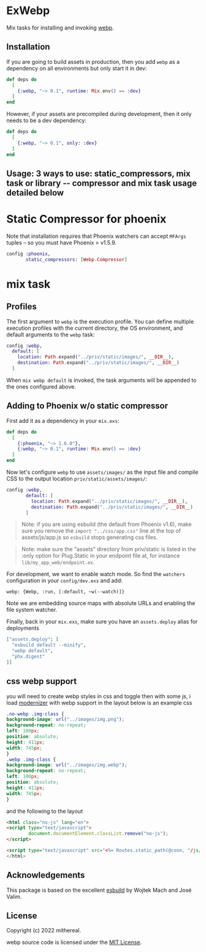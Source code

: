 # ExWebp


Mix tasks for installing and invoking [webp](https://github.com/mithereal/ex_webp/).

## Installation

If you are going to build assets in production, then you add
`webp` as a dependency on all environments but only start it
in dev:

```elixir
def deps do
  [
    {:webp, "~> 0.1", runtime: Mix.env() == :dev}
  ]
end
```

However, if your assets are precompiled during development,
then it only needs to be a dev dependency:

```elixir
def deps do
  [
    {:webp, "~> 0.1", only: :dev}
  ]
end
```

## Usage: 3 ways to use: static_compressors, mix task or library -- compressor and mix task usage detailed below

# Static Compressor for phoenix

Note that installation requires that Phoenix watchers can accept `MFArgs`
tuples – so you must have Phoenix > v1.5.9.

```elixir
config :phoenix,
       static_compressors: [Webp.Compressor]
``` 

# mix task
## Profiles

The first argument to `webp` is the execution profile.
You can define multiple execution profiles with the current
directory, the OS environment, and default arguments to the
`webp` task:

```elixir
config :webp,
  default: [
    location: Path.expand("../priv/static/images/", __DIR__),
    destination: Path.expand("../priv/static/images/", __DIR__)
  ]
```

When `mix webp default` is invoked, the task arguments will be appended
to the ones configured above.

## Adding to Phoenix w/o static compressor

First add it as a dependency in your `mix.exs`:

```elixir
def deps do
  [
    {:phoenix, "~> 1.6.0"},
    {:webp, "~> 0.1", runtime: Mix.env() == :dev}
  ]
end
```

Now let's configure `webp` to use `assets/images/` as the input file and
compile CSS to the output location `priv/static/assets/images/`:

```elixir
config :webp,
       default: [
         location: Path.expand("../priv/static/images/", __DIR__),
         destination: Path.expand("../priv/static/images/", __DIR__)
       ]
```

> Note: if you are using esbuild (the default from Phoenix v1.6),
> make sure you remove the `import "../css/app.css"` line at the
> top of assets/js/app.js so `esbuild` stops generating css files.

> Note: make sure the "assets" directory from priv/static is listed
> in the :only option for Plug.Static in your endpoint file at,
> for instance `lib/my_app_web/endpoint.ex`.

For development, we want to enable watch mode. So find the `watchers`
configuration in your `config/dev.exs` and add:

```
webp: {Webp, :run, [:default, ~w(--watch)]}
```

Note we are embedding source maps with absolute URLs and enabling the file system watcher.

Finally, back in your `mix.exs`, make sure you have an `assets.deploy`
alias for deployments

```elixir
["assets.deploy": [
  "esbuild default --minify",
  "webp default",
  "phx.digest"
]]
```

## css webp support
you will need to create webp styles in css and toggle then with some js, i load [modernizer](https://modernizr.com) with webp support in the layout
below is an example css

```css
.no-webp .img-class {
background-image: url("../images/img.png");
background-repeat: no-repeat;
left: 100px;
position: absolute;
height: 411px;
width: 745px;
}  
.webp .img-class {
background-image: url("../images/img.webp");
background-repeat: no-repeat;
left: 100px;
position: absolute;
height: 411px;
width: 745px;
}
```

and the following to the layout

```html
<html class="no-js" lang="en">
<script type="text/javascript">
        document.documentElement.classList.remove("no-js");
</script>

<script type="text/javascript" src="<%= Routes.static_path(@conn, "/js/modernizr_webp.js") %>"></script>
</html>
```

## Acknowledgements

This package is based on the excellent [esbuild](https://github.com/phoenixframework/esbuild) by Wojtek Mach and José Valim.

## License

Copyright (c) 2022 mithereal.

webp source code is licensed under the [MIT License](LICENSE.md).
